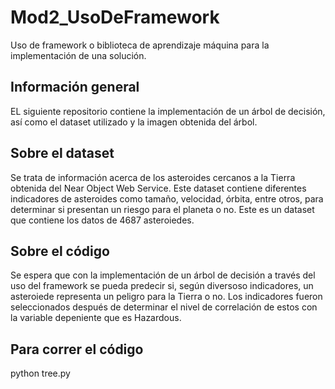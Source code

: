 # Mod2_UsoDeFramework
Uso de framework o biblioteca de aprendizaje máquina para la implementación de una solución.

## Información general
EL siguiente repositorio contiene la implementación de un árbol de decisión, así como el dataset utilizado y la imagen obtenida del árbol.

## Sobre el dataset
Se trata de información acerca de los asteroides cercanos a la Tierra obtenida del Near Object Web Service. Este dataset contiene diferentes indicadores de asteroides como tamaño, velocidad, órbita, entre otros, para determinar si presentan un riesgo para el planeta o no.
Este es un dataset que contiene los datos de 4687 asteroiedes.

## Sobre el código
Se espera que con la implementación de un árbol de decisión a través del uso del framework se pueda predecir si, según diversoso indicadores, un asteroiede representa un peligro para la Tierra o no.
Los indicadores fueron seleccionados después de determinar el nivel de correlación de estos con la variable depeniente que es Hazardous.

## Para correr el código
python tree.py
